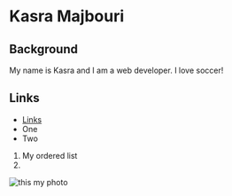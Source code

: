 # Kasra Majbouri

## Background
My name is Kasra and I am a web developer. I love soccer!

## Links

* [Links](http://www.linkedin.com/in/kas-my-5582703b?trk=nav_responsive_tab_profile)
* One
* Two

1. My ordered list
2. 



![this my photo](http://i.giphy.com/3oEjI2Xgj4wOh050jK.gif)
